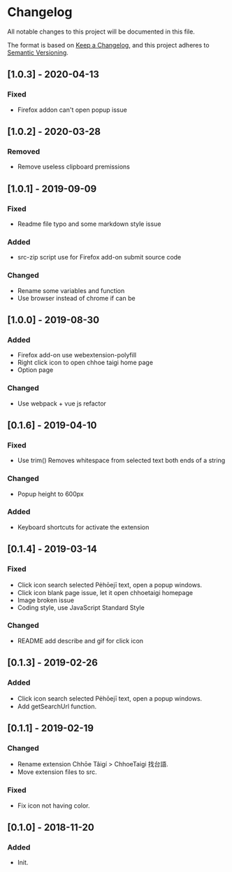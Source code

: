 # Changelog
All notable changes to this project will be documented in this file.

The format is based on [Keep a Changelog](https://keepachangelog.com/en/1.0.0/),
and this project adheres to [Semantic Versioning](https://semver.org/spec/v2.0.0.html).

## [1.0.3] - 2020-04-13
### Fixed
- Firefox addon can't open popup issue

## [1.0.2] - 2020-03-28
### Removed
- Remove useless clipboard premissions

## [1.0.1] - 2019-09-09
### Fixed
- Readme file typo and some markdown style issue
### Added
- src-zip script use for Firefox add-on submit source code
### Changed
- Rename some variables and function
- Use browser instead of chrome if can be

## [1.0.0] - 2019-08-30
### Added
- Firefox add-on use webextension-polyfill
- Right click icon to open chhoe taigi home page
- Option page
### Changed
- Use webpack + vue js refactor

## [0.1.6] - 2019-04-10
### Fixed
- Use trim() Removes whitespace from selected text both ends of a string
### Changed
- Popup height to 600px
### Added
- Keyboard shortcuts for activate the extension

## [0.1.4] - 2019-03-14
### Fixed
- Click icon search selected Pe̍hōejī text, open a popup windows.
- Click icon blank page issue, let it open chhoetaigi homepage
- Image broken issue
- Coding style, use JavaScript Standard Style
### Changed
- README add describe and gif for click icon

## [0.1.3] - 2019-02-26
### Added
- Click icon search selected Pe̍hōejī text, open a popup windows.
- Add getSearchUrl function.

## [0.1.1] - 2019-02-19
### Changed
- Rename extension Chhōe Tâigí > ChhoeTaigi 找台語.
- Move extension files to src.

### Fixed
- Fix icon not having color.

## [0.1.0] - 2018-11-20
### Added
- Init.

